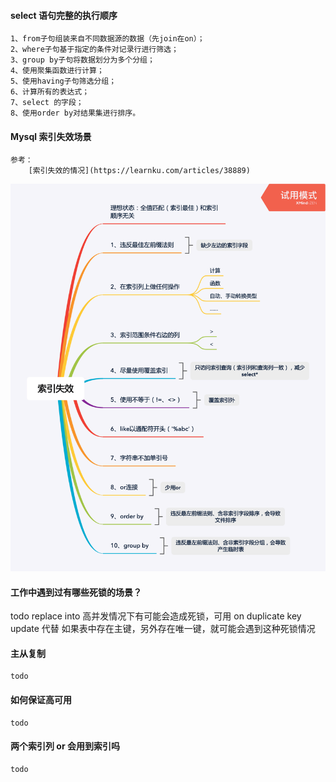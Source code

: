 #### select 语句完整的执行顺序

    1、from子句组装来自不同数据源的数据（先join在on）；
    2、where子句基于指定的条件对记录行进行筛选；
    3、group by子句将数据划分为多个分组；
    4、使用聚集函数进行计算；
    5、使用having子句筛选分组；
    6、计算所有的表达式；
    7、select 的字段；
    8、使用order by对结果集进行排序。

#### Mysql 索引失效场景

    参考：
        [索引失效的情况](https://learnku.com/articles/38889)

<p align='center'>
    <img src='./images/Mysql 索引失效场景.png'>
</p>

#### 工作中遇到过有哪些死锁的场景？

   todo
   replace into 高并发情况下有可能会造成死锁，可用 on duplicate key update 代替
   如果表中存在主键，另外存在唯一键，就可能会遇到这种死锁情况

#### 主从复制

    todo

#### 如何保证高可用

    todo

#### 两个索引列 or 会用到索引吗

    todo
